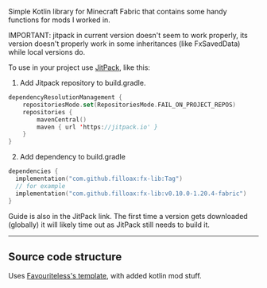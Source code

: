 Simple Kotlin library for Minecraft Fabric that contains some handy functions for mods I worked in.


IMPORTANT: jitpack in current version doesn't seem to work properly, its version doesn't properly work in some inheritances (like FxSavedData)
while local versions do.

To use in your project use [JitPack](https://jitpack.io/#filloax/fx-lib), like this:

1. Add Jitpack repository to build.gradle.

```kt
dependencyResolutionManagement {
    repositoriesMode.set(RepositoriesMode.FAIL_ON_PROJECT_REPOS)
    repositories {
        mavenCentral()
        maven { url 'https://jitpack.io' }
    }
}
```

2. Add dependency to build.gradle

```kt
dependencies {
  implementation("com.github.filloax:fx-lib:Tag")
  // for example
  implementation("com.github.filloax:fx-lib:v0.10.0-1.20.4-fabric")
}
```

Guide is also in the JitPack link. The first time a version gets downloaded (globally) it will likely time out as
JitPack still needs to build it.

---

## Source code structure

Uses [Favouriteless's template](https://github.com/Favouriteless/ML-Template), with added kotlin mod stuff.